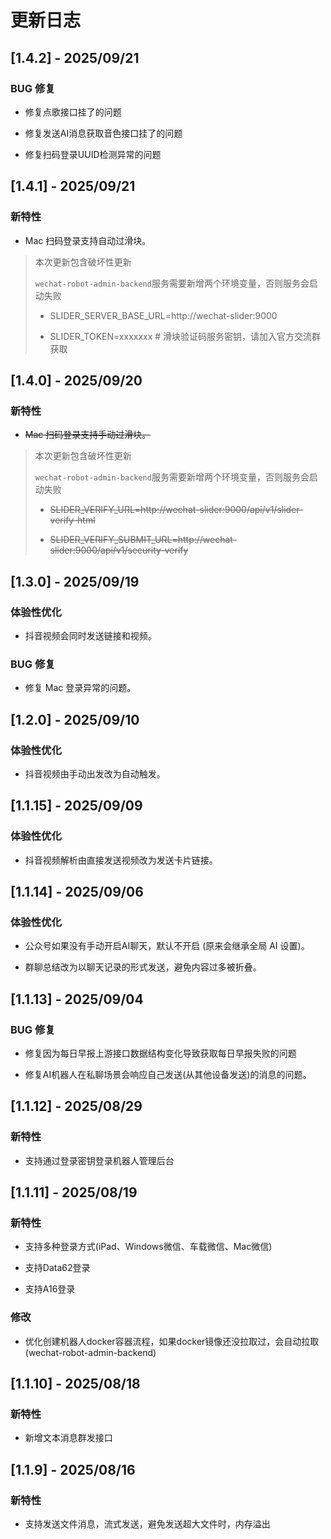 # 更新日志

## [1.4.2] - 2025/09/21

### BUG 修复

- 修复点歌接口挂了的问题

- 修复发送AI消息获取音色接口挂了的问题

- 修复扫码登录UUID检测异常的问题

## [1.4.1] - 2025/09/21

### 新特性

- Mac 扫码登录支持自动过滑块。

> 本次更新包含破坏性更新
>
> `wechat-robot-admin-backend`服务需要新增两个环境变量，否则服务会启动失败
>
> - SLIDER_SERVER_BASE_URL=http://wechat-slider:9000
>
> - SLIDER_TOKEN=xxxxxxx # 滑块验证码服务密钥，请加入官方交流群获取
>

## [1.4.0] - 2025/09/20

### 新特性

- ~~Mac 扫码登录支持手动过滑块。~~

> 本次更新包含破坏性更新
>
> `wechat-robot-admin-backend`服务需要新增两个环境变量，否则服务会启动失败
>
> - ~~SLIDER_VERIFY_URL=http://wechat-slider:9000/api/v1/slider-verify-html~~
>
> - ~~SLIDER_VERIFY_SUBMIT_URL=http://wechat-slider:9000/api/v1/security-verify~~
>

## [1.3.0] - 2025/09/19

### 体验性优化

- 抖音视频会同时发送链接和视频。

### BUG 修复

- 修复 Mac 登录异常的问题。

## [1.2.0] - 2025/09/10

### 体验性优化

- 抖音视频由手动出发改为自动触发。

## [1.1.15] - 2025/09/09

### 体验性优化

- 抖音视频解析由直接发送视频改为发送卡片链接。

## [1.1.14] - 2025/09/06

### 体验性优化

- 公众号如果没有手动开启AI聊天，默认不开启 (原来会继承全局 AI 设置)。

- 群聊总结改为以聊天记录的形式发送，避免内容过多被折叠。

## [1.1.13] - 2025/09/04

### BUG 修复

- 修复因为每日早报上游接口数据结构变化导致获取每日早报失败的问题

- 修复AI机器人在私聊场景会响应自己发送(从其他设备发送)的消息的问题。

## [1.1.12] - 2025/08/29

### 新特性

- 支持通过登录密钥登录机器人管理后台

## [1.1.11] - 2025/08/19

### 新特性

- 支持多种登录方式(iPad、Windows微信、车载微信、Mac微信)

- 支持Data62登录

- 支持A16登录

### 修改

- 优化创建机器人docker容器流程，如果docker镜像还没拉取过，会自动拉取 (wechat-robot-admin-backend)

## [1.1.10] - 2025/08/18

### 新特性

- 新增文本消息群发接口

## [1.1.9] - 2025/08/16

### 新特性

- 支持发送文件消息，流式发送，避免发送超大文件时，内存溢出